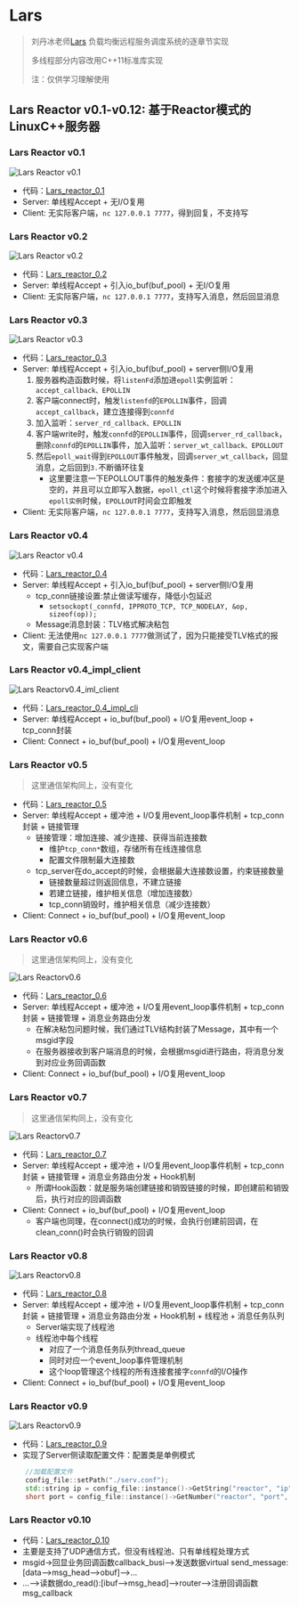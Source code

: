 # Lars
> 刘丹冰老师[Lars](https://github.com/aceld/Lars) 负载均衡远程服务调度系统的逐章节实现
> 
> 多线程部分内容改用C++11标准库实现
> 
> 注：仅供学习理解使用

## Lars Reactor v0.1-v0.12: 基于Reactor模式的LinuxC++服务器

### Lars Reactor v0.1
![Lars Reactor v0.1](img/lars_reactor_0.1.png)
- 代码：[Lars_reactor_0.1](https://github.com/Hz188/Lars/tree/master/Lars_Reactor/lars_reactor_0.1)
- Server: 单线程Accept + 无I/O复用
- Client: 无实际客户端，`nc 127.0.0.1 7777`，得到回复，不支持写

### Lars Reactor v0.2
![Lars Reactor v0.2](img/lars_reactor_0.2.png)
- 代码：[Lars_reactor_0.2](https://github.com/Hz188/Lars/tree/master/Lars_Reactor/lars_reactor_0.2)
- Server: 单线程Accept + 引入io_buf(buf_pool) + 无I/O复用
- Client: 无实际客户端，`nc 127.0.0.1 7777`，支持写入消息，然后回显消息

### Lars Reactor v0.3
![Lars Reactor v0.3](img/lars_reactor_0.3.png)
- 代码：[Lars_reactor_0.3](https://github.com/Hz188/Lars/tree/master/Lars_Reactor/lars_reactor_0.3)
- Server: 单线程Accept + 引入io_buf(buf_pool) + server侧I/O复用
    1. 服务器构造函数时候，将`listenFd`添加进`epoll`实例监听：`accept_callback、EPOLLIN`
    2. 客户端connect时，触发`listenfd`的`EPOLLIN`事件，回调`accept_callback`，建立连接得到`connfd`
    3. 加入监听：`server_rd_callback、EPOLLIN`
    4. 客户端write时，触发`connfd`的`EPOLLIN`事件，回调`server_rd_callback`，删除`connfd`的`EPOLLIN`事件，加入监听：`server_wt_callback、EPOLLOUT`
    5. 然后`epoll_wait`得到`EPOLLOUT`事件触发，回调`server_wt_callback`，回显消息，之后回到`3.`不断循环往复
        - 这里要注意一下EPOLLOUT事件的触发条件：套接字的发送缓冲区是空的，并且可以立即写入数据，`epoll_ctl`这个时候将套接字添加进入`epoll实例`时候，`EPOLLOUT`时间会立即触发
- Client: 无实际客户端，`nc 127.0.0.1 7777`，支持写入消息，然后回显消息

### Lars Reactor v0.4
![Lars Reactor v0.4](img/lars_reactor_0.4.png)
- 代码：[Lars_reactor_0.4](https://github.com/Hz188/Lars/tree/master/Lars_Reactor/lars_reactor_0.4)
- Server: 单线程Accept + 引入io_buf(buf_pool) + server侧I/O复用
    - tcp_conn链接设置:禁止做读写缓存，降低小包延迟
        - `setsockopt(_connfd, IPPROTO_TCP, TCP_NODELAY, &op, sizeof(op));`
    - Message消息封装：TLV格式解决粘包
- Client: 无法使用`nc 127.0.0.1 7777`做测试了，因为只能接受TLV格式的报文，需要自己实现客户端

### Lars Reactor v0.4_impl_client
![Lars Reactorv0.4_iml_client](img/lars_reactor_0.4_cli.png)
- 代码：[Lars_reactor_0.4_impl_cli](https://github.com/Hz188/Lars/tree/master/Lars_Reactor/lars_reactor_0.4_impl_cli)
- Server: 单线程Accept + io_buf(buf_pool) + I/O复用event_loop + tcp_conn封装
- Client: Connect + io_buf(buf_pool) + I/O复用event_loop

### Lars Reactor v0.5
> 这里通信架构同上，没有变化
- 代码：[Lars_reactor_0.5](https://github.com/Hz188/Lars/tree/master/Lars_Reactor/lars_reactor_0.5)
- Server: 单线程Accept + 缓冲池 + I/O复用event_loop事件机制 + tcp_conn封装 + 链接管理
    - 链接管理：增加连接、减少连接、获得当前连接数
        - 维护`tcp_conn*`数组，存储所有在线连接信息
        - 配置文件限制最大连接数    
    - tcp_server在do_accept的时候，会根据最大连接数设置，约束链接数量
        - 链接数量超过则返回信息，不建立链接
        - 若建立链接，维护相关信息（增加连接数）
        - tcp_conn销毁时，维护相关信息（减少连接数）
- Client: Connect + io_buf(buf_pool) + I/O复用event_loop


### Lars Reactor v0.6
> 这里通信架构同上，没有变化

![Lars Reactorv0.6](img/lars_reactor_0.6.png)
- 代码：[Lars_reactor_0.6](https://github.com/Hz188/Lars/tree/master/Lars_Reactor/lars_reactor_0.6)
- Server: 单线程Accept + 缓冲池 + I/O复用event_loop事件机制 + tcp_conn封装 + 链接管理 + 消息业务路由分发
    - 在解决粘包问题时候，我们通过TLV结构封装了Message，其中有一个msgid字段
    - 在服务器接收到客户端消息的时候，会根据msgid进行路由，将消息分发到对应业务回调函数
- Client: Connect + io_buf(buf_pool) + I/O复用event_loop

### Lars Reactor v0.7
> 这里通信架构同上，没有变化

![Lars Reactorv0.7](img/lars_reactor_0.7.png)
- 代码：[Lars_reactor_0.7](https://github.com/Hz188/Lars/tree/master/Lars_Reactor/lars_reactor_0.7)
- Server: 单线程Accept + 缓冲池 + I/O复用event_loop事件机制 + tcp_conn封装 + 链接管理 + 消息业务路由分发 + Hook机制
    - 所谓Hook函数：就是服务端创建链接和销毁链接的时候，即创建前和销毁后，执行对应的回调函数
- Client: Connect + io_buf(buf_pool) + I/O复用event_loop
    - 客户端也同理，在connect()成功的时候，会执行创建前回调，在clean_conn()时会执行销毁的回调


### Lars Reactor v0.8

![Lars Reactorv0.8](img/lars_reactor_0.8.png)
- 代码：[Lars_reactor_0.8](https://github.com/Hz188/Lars/tree/master/Lars_Reactor/lars_reactor_0.8)
- Server: 单线程Accept + 缓冲池 + I/O复用event_loop事件机制 + tcp_conn封装 + 链接管理 + 消息业务路由分发 + Hook机制 + 线程池 + 消息任务队列
    - Server端实现了线程池
    - 线程池中每个线程
        - 对应了一个消息任务队列thread_queue
        - 同时对应一个event_loop事件管理机制
        - 这个loop管理这个线程的所有连接套接字`connfd`的I/O操作 
- Client: Connect + io_buf(buf_pool) + I/O复用event_loop

### Lars Reactor v0.9

![Lars Reactorv0.9](img/lars_reactor_0.9.png)
- 代码：[Lars_reactor_0.9](https://github.com/Hz188/Lars/tree/master/Lars_Reactor/lars_reactor_0.9)
- 实现了Server侧读取配置文件：配置类是单例模式
```cpp
    //加载配置文件
    config_file::setPath("./serv.conf");
    std::string ip = config_file::instance()->GetString("reactor", "ip", "0.0.0.0");
    short port = config_file::instance()->GetNumber("reactor", "port", 8888);
```

### Lars Reactor v0.10

- 代码：[Lars_reactor_0.10](https://github.com/Hz188/Lars/tree/master/Lars_Reactor/lars_reactor_0.10)
- 主要是支持了UDP通信方式，但没有线程池、只有单线程处理方式
- msgid->回显业务回调函数callback_busi-->发送数据virtual send_message:[data-->msg_head-->obuf]-->...
- ...-->读数据do_read():[ibuf-->msg_head]-->router-->注册回调函数msg_callback
